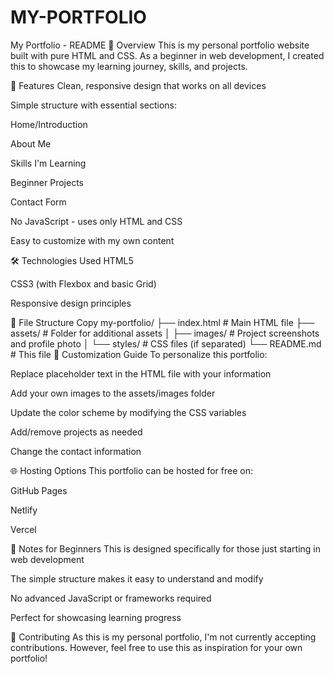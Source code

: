 # MY-PORTFOLIO
My Portfolio - README
📌 Overview
This is my personal portfolio website built with pure HTML and CSS. As a beginner in web development, I created this to showcase my learning journey, skills, and projects.

🚀 Features
Clean, responsive design that works on all devices

Simple structure with essential sections:

Home/Introduction

About Me

Skills I'm Learning

Beginner Projects

Contact Form

No JavaScript - uses only HTML and CSS

Easy to customize with my own content

🛠️ Technologies Used
HTML5

CSS3 (with Flexbox and basic Grid)

Responsive design principles

📂 File Structure
Copy
my-portfolio/
├── index.html          # Main HTML file
├── assets/             # Folder for additional assets
│   ├── images/         # Project screenshots and profile photo
│   └── styles/         # CSS files (if separated)
└── README.md           # This file
🎨 Customization Guide
To personalize this portfolio:

Replace placeholder text in the HTML file with your information

Add your own images to the assets/images folder

Update the color scheme by modifying the CSS variables

Add/remove projects as needed

Change the contact information

🌐 Hosting Options
This portfolio can be hosted for free on:

GitHub Pages

Netlify

Vercel

📝 Notes for Beginners
This is designed specifically for those just starting in web development

The simple structure makes it easy to understand and modify

No advanced JavaScript or frameworks required

Perfect for showcasing learning progress

🤝 Contributing
As this is my personal portfolio, I'm not currently accepting contributions. However, feel free to use this as inspiration for your own portfolio!
